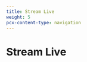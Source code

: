 ```yaml
---
title: Stream Live
weight: 5
pcx-content-type: navigation
---
```


# Stream Live

<DirectoryListing path="/stream-live" />
